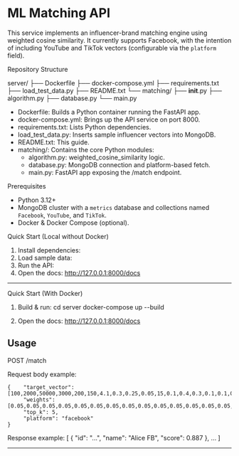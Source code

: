 # ML Matching API

This service implements an influencer-brand matching engine using weighted cosine similarity. It currently supports Facebook, with the intention of including YouTube and TikTok vectors (configurable via the `platform` field).

Repository Structure

server/
├── Dockerfile
├── docker-compose.yml
├── requirements.txt
├── load_test_data.py
├── README.txt
└── matching/
├── **init**.py
├── algorithm.py
├── database.py
└── main.py

- Dockerfile: Builds a Python container running the FastAPI app.
- docker-compose.yml: Brings up the API service on port 8000.
- requirements.txt: Lists Python dependencies.
- load_test_data.py: Inserts sample influencer vectors into MongoDB.
- README.txt: This guide.
- matching/: Contains the core Python modules:
  - algorithm.py: weighted_cosine_similarity logic.
  - database.py: MongoDB connection and platform-based fetch.
  - main.py: FastAPI app exposing the /match endpoint.

Prerequisites

- Python 3.12+
- MongoDB cluster with a `metrics` database and collections named `Facebook`, `YouTube`, and `TikTok`.
- Docker & Docker Compose (optional).

Quick Start (Local without Docker)

1. Install dependencies:
2. Load sample data:
3. Run the API:
4. Open the docs:
   http://127.0.0.1:8000/docs

---

Quick Start (With Docker)

1. Build & run:
   cd server
   docker-compose up --build

2. Open the docs:
   http://127.0.0.1:8000/docs

## Usage

POST /match

Request body example:

    {    "target_vector": [100,2000,50000,3000,200,150,4.1,0.3,0.25,0.05,15,0.1,0.4,0.3,0.1,0.1,0.45,0.45,0.1],
         "weights": [0.05,0.05,0.05,0.05,0.05,0.05,0.05,0.05,0.05,0.05,0.05,0.05,0.05,0.05,0.05,0.05,0.05,0.05,0.05],
         "top_k": 5,
         "platform": "facebook"
    }

Response example:
[
{ "id": "...", "name": "Alice FB", "score": 0.887 },
...
]

---
